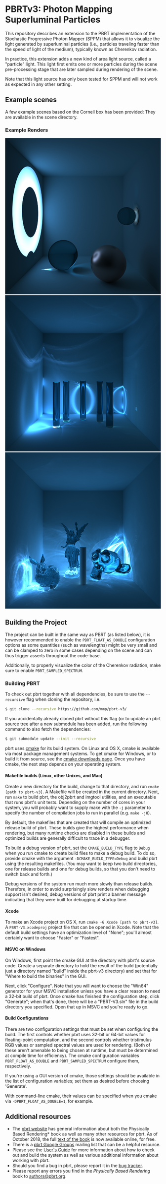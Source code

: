 # PBRTv3: Photon Mapping Superluminal Particles

This repository describes an extension to the PBRT implementation of the
Stochastic Progressive Photon Mapper (SPPM) that allows it to visualize the
light generated by superluminal particles (i.e., particles traveling faster than
the speed of light of the medium), typically known as Cherenkov radiation.

In practice, this extension adds a new kind of area light source, called a
"particle" light. This light first emits one or more particles during the scene
pre-processing stage that are later sampled during rendering of the scene.

Note that this light source has only been tested for SPPM and will not work as
expected in any other setting.


## Example scenes

A few example scenes based on the Cornell box has been provided: They are
available in the scene directory.

### Example Renders

![Cornell0](img/cornell-sppm-100000.png)
![Cornell1](img/cornell-ri.png)
![Cornell2](img/cornell-adv.png)


## Building the Project

The project can be built in the same way as PBRT (as listed below), it is
however recommended to enable the `PBRT_FLOAT_AS_DOUBLE` configuration options
as some quantities (such as wavelengths) might be very small and can be clamped
to zero in some cases depending on the scene and can thus trigger asserts
throughout the code-base.

Additionally, to properly visualize the color of the Cherenkov radiation, make
sure to enable `PBRT_SAMPLED_SPECTRUM`.


### Building PBRT

To check out pbrt together with all dependencies, be sure to use the
`--recursive` flag when cloning the repository, i.e.
```bash
$ git clone --recursive https://github.com/mmp/pbrt-v3/
```
If you accidentally already cloned pbrt without this flag (or to update an
pbrt source tree after a new submodule has been added, run the following
command to also fetch the dependencies:
```bash
$ git submodule update --init --recursive
```

pbrt uses [cmake](http://www.cmake.org/) for its build system.  On Linux and OS
X, cmake is available via most package management systems.  To get cmake for
Windows, or to build it from source, see the [cmake downloads
page](http://www.cmake.org/download/).  Once you have cmake, the next step
depends on your operating system.

#### Makefile builds (Linux, other Unixes, and Mac)

Create a new directory for the build, change to that directory, and run
`cmake [path to pbrt-v3]`. A Makefile will be created in the current
directory.  Next, run `make` to build pbrt, the obj2pbrt and imgtool
utilities, and an executable that runs pbrt's unit tests.  Depending on the
number of cores in your system, you will probably want to supply make with
the `-j` parameter to specify the number of compilation jobs to run in
parallel (e.g. `make -j8`).

By default, the makefiles that are created that will compile an optimized
release build of pbrt. These builds give the highest performance when
rendering, but many runtime checks are disabled in these builds and
optimized builds are generally difficult to trace in a debugger.

To build a debug version of pbrt, set the `CMAKE_BUILD_TYPE` flag to
`Debug` when you run cmake to create build files to make a debug build.  To
do so, provide cmake with the argument `-DCMAKE_BUILD_TYPE=Debug` and build
pbrt using the resulting makefiles. (You may want to keep two build
directories, one for release builds and one for debug builds, so that you
don't need to switch back and forth.)

Debug versions of the system run much more slowly than release
builds. Therefore, in order to avoid surprisingly slow renders when
debugging support isn't desired, debug versions of pbrt print a banner
message indicating that they were built for debugging at startup time.

#### Xcode

To make an Xcode project on OS X, run `cmake -G Xcode [path to pbrt-v3]`.
A `PBRT-V3.xcodeproj` project file that can be opened in Xcode.  Note that
the default build settings have an optimization level of "None"; you'll
almost certainly want to choose "Faster" or "Fastest".

#### MSVC on Windows

On Windows, first point the cmake GUI at the directory with pbrt's source
code.  Create a separate directory to hold the result of the build
(potentially just a directory named "build" inside the pbrt-v3 directory)
and set that for "Where to build the binaries" in the GUI.

Next, click "Configure".  Note that you will want to choose the "Win64"
generator for your MSVC installation unless you have a clear reason to need
a 32-bit build of pbrt.  Once cmake has finished the configuration step,
click "Generate"; when that's done, there will be a "PBRT-V3.sln" file in
the build directory you specified. Open that up in MSVC and you're ready to
go.

#### Build Configurations

There are two configuration settings that must be set when configuring the
build. The first controls whether pbrt uses 32-bit or 64-bit values for
floating-point computation, and the second controls whether tristimulus RGB
values or sampled spectral values are used for rendering.  (Both of these
aren't amenable to being chosen at runtime, but must be determined at
compile time for efficiency).  The cmake configuration variables
`PBRT_FLOAT_AS_DOUBLE` and `PBRT_SAMPLED_SPECTRUM` configure them,
respectively.

If you're using a GUI version of cmake, those settings should be available
in the list of configuration variables; set them as desired before choosing
'Generate'.

With command-line cmake, their values can be specified when you cmake via
`-DPBRT_FLOAT_AS_DOUBLE=1`, for example.


## Additional resources

* The [pbrt website](http://pbrt.org) has general information about both the
  Physically Based Rendering* book as well as many other resources for pbrt.  As
  of October 2018, the full [text of the book](http://www.pbr-book.org) is now
  available online, for free.
* There is a [pbrt Google
  Groups](https://groups.google.com/forum/#!forum/pbrt) mailing list that can
  be a helpful resource.
* Please see the [User's Guide](http://pbrt.org/users-guide.html) for more
  information about how to check out and build the system as well as various
  additional information about working with pbrt.
* Should you find a bug in pbrt, please report it in the [bug
  tracker](https://github.com/mmp/pbrt-v3/issues).
* Please report any errors you find in the *Physically Based Rendering* book to
  authors@pbrt.org.
